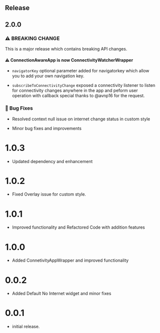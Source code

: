 ## Release

## 2.0.0
### ⚠️ BREAKING CHANGE
This is a major release which contains breaking API changes.
#### ⚠️ ConnectionAwareApp is now ConnectivityWatcherWrapper
* `navigatorKey` optional parameter added for navigatorkey which allow you to add your own navigation key.

* `subscribeToConnectivityChange` exposed a connectivity listener to listen for connectivity changes anywhere in the app and peform user operation with callback special thanks to @avnp16 for the request.


### 🐛 Bug Fixes
* Resolved context null issue on internet change status in custom style 

* Minor bug fixes and improvements

# 1.0.3  
* Updated dependency and enhancement
# 1.0.2  
* Fixed Overlay issue for custom style.

# 1.0.1  
* Improved functionality and Refactored Code with addition features

# 1.0.0  
* Added ConnetivityAppWrapper and improved functionality

# 0.0.2  
* Added Default No Internet widget and minor fixes 
# 0.0.1  
* initial release.









